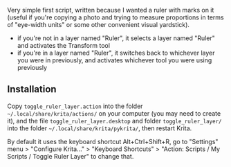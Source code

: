 Very simple first script, written because I wanted a ruler with marks on it (useful if you're copying a photo and trying to measure proportions in terms of "eye-width units" or some other convenient visual yardstick).

 * if you're not in a layer named "Ruler", it selects a layer named "Ruler" and activates the Transform tool
 * if you're in a layer named "Ruler", it switches back to whichever layer you were in previously, and activates whichever tool you were using previously

## Installation

Copy `toggle_ruler_layer.action` into the folder `~/.local/share/krita/actions/` on your computer (you may need to create it), and the file `toggle_ruler_layer.desktop` and folder `toggle_ruler_layer/` into the folder `~/.local/share/krita/pykrita/`, then restart Krita.

By default it uses the keyboard shortcut Alt+Ctrl+Shift+R, go to "Settings" menu > "Configure Krita..." > "Keyboard Shortcuts" > "Action: Scripts / My Scripts / Toggle Ruler Layer" to change that.